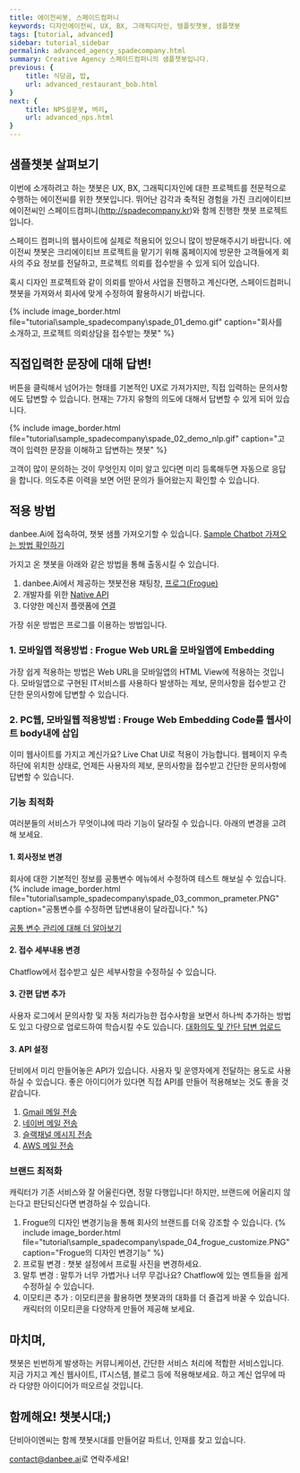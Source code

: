 ```yaml
---
title: 에이전씨봇, 스페이드컴퍼니 
keywords: 디자인에이전씨, UX, BX, 그래픽디자인, 템플릿챗봇, 샘플챗봇
tags: [tutorial, advanced]
sidebar: tutorial_sidebar
permalink: advanced_agency_spadecompany.html
summary: Creative Agency 스페이드컴퍼니의 샘플챗봇입니다.
previous: {
    title: 식당곰, 밥,
    url: advanced_restaurant_bob.html
}
next: {
    title: NPS설문봇, 벼리,
    url: advanced_nps.html
}
---
```


## 샘플챗봇 살펴보기
이번에 소개하려고 하는 챗봇은 UX, BX, 그래픽디자인에 대한 프로젝트를 전문적으로 수행하는 에이전씨를 위한 챗봇입니다.
뛰어난 감각과 축적된 경험을 가진 크리에이티브 에이전씨인 스페이드컴퍼니(http://spadecompany.kr)와 함께 진행한 챗봇 프로젝트입니다.

스페이드 컴퍼니의 웹사이트에 실제로 적용되어 있으니 많이 방문해주시기 바랍니다.
에이전씨 챗봇은 크리에이티브 프로젝트을 맡기기 위해 홈페이지에 방문한 고객들에게 회사의 주요 정보를 전달하고, 프로젝트 의뢰를 접수받을 수 있게 되어 있습니다.

혹시 디자인 프로젝트와 같이 의뢰를 받아서 사업을 진행하고 계신다면, 스페이드컴퍼니 챗봇을 가져와서 회사에 맞게 수정하여 활용하시기 바랍니다. 

{% include image_border.html file="tutorial\sample_spadecompany\spade_01_demo.gif" caption="회사를 소개하고, 프로젝트 의뢰상담을 접수받는 챗봇" %}

## 직접입력한 문장에 대해 답변!
버튼을 클릭해서 넘어가는 형태를 기본적인 UX로 가져가지만, 직접 입력하는 문의사항에도 답변할 수 있습니다.
현재는 7가지 유형의 의도에 대해서 답변할 수 있게 되어 있습니다.

{% include image_border.html file="tutorial\sample_spadecompany\spade_02_demo_nlp.gif" caption="고객이 입력한 문장을 이해하고 답변하는 챗봇" %}

고객이 많이 문의하는 것이 무엇인지 이미 알고 있다면 미리 등록해두면 자동으로 응답을 합니다. 의도추론 이력을 보면 어떤 문의가 들어왔는지 확인할 수 있습니다.



## 적용 방법

danbee.Ai에 접속하여, 챗봇 샘플 가져오기할 수 있습니다.
<span class="link">[Sample Chatbot 가져오는 방법 확인하기](/samplebot.html#%EC%83%98%ED%94%8C%EC%B1%97%EB%B4%87-%EA%B0%80%EC%A0%B8%EC%98%A4%EA%B8%B0)</span><br/>


가지고 온 챗봇을 아래와 같은 방법을 통해 출동시킬 수 있습니다.

1. danbee.Ai에서 제공하는 챗봇전용 채팅창, [프로그(Frogue)](/channel_frogu.html) <br>
2. 개발자를 위한 [Native API](/channel_native_app.html)<br>
3. 다양한 메신저 플랫폼에 [연결](/channel_connection_settings.html)<br>

가장 쉬운 방법은 프로그를 이용하는 방법입니다.

### 1. 모바일앱 적용방법 : Frogue Web URL을 모바일앱에 Embedding
가장 쉽게 적용하는 방법은 Web URL을 모바일앱의 HTML View에 적용하는 것입니다.
모바일앱으로 구현된 IT서비스를 사용하다 발생하는 제보, 문의사항을 접수받고 간단한 문의사항에 답변할 수 있습니다.

### 2. PC웹, 모바일웹 적용방법 : Frouge Web Embedding Code를 웹사이트 body내에 삽입
이미 웹사이트를 가지고 계신가요? Live Chat UI로 적용이 가능합니다.
웹페이지 우측하단에 위치한 상태로, 언제든 사용자의 제보, 문의사항을 접수받고 간단한 문의사항에 답변할 수 있습니다.


### 기능 최적화

여러분들의 서비스가 무엇이냐에 따라 기능이 달라질 수 있습니다. 아래의 변경을 고려해 보세요.

#### 1. 회사정보 변경
회사에 대한 기본적인 정보를 공통변수 메뉴에서 수정하여 테스트 해보실 수 있습니다.
{% include image_border.html file="tutorial\sample_spadecompany\spade_03_common_prameter.PNG" caption="공통변수를 수정하면 답변내용이 달라집니다." %}

[공통 변수 관리에 대해 더 알아보기](/settings_manage_variables.html)

#### 2. 접수 세부내용 변경
Chatflow에서 접수받고 싶은 세부사항을 수정하실 수 있습니다.

#### 3. 간편 답변 추가 
사용자 로그에서 문의사항 및 자동 처리가능한 접수사항을 보면서 하나씩 추가하는 방법도 있고
다량으로 업로드하여 학습시킬 수도 있습니다. [대화의도 및 간단 답변 업로드](/intent.html#의도intent-업로드)

#### 3. API 설정
단비에서 미리 만들어놓은 API가 있습니다. 사용자 및 운영자에게 전달하는 용도로 사용하실 수 있습니다.
좋은 아이디어가 있다면 직접 API를 만들어 적용해보는 것도 좋을 것 같습니다.
1. [Gmail 메일 전송](/predefined_api_gmailsender.html) <br>
2. [네이버 메일 전송](/predefined_api_navermailsender.html) <br>
3. [슬랙채널 메시지 전송](/predefined_api_slackchannelsender.html) <br>
4. [AWS 메일 전송](/predefined_api_awssessender.html) <br>

### 브랜드 최적화
캐릭터가 기존 서비스와 잘 어울린다면, 정말 다행입니다!
하지만, 브랜드에 어울리지 않는다고 판단되신다면 변경하실 수 있습니다.

1. Frogue의 디자인 변경기능을 통해 회사의 브랜드를 더욱 강조할 수 있습니다.
{% include image_border.html file="tutorial\sample_spadecompany\spade_04_frogue_customize.PNG" caption="Frogue의 디자인 변경기능" %}
2. 프로필 변경 : 챗봇 설정에서 프로필 사진을 변경하세요.
3. 말투 변경 : 말투가 너무 가볍거나 너무 무겁나요? Chatflow에 있는 멘트들을 쉽게 수정하실 수 있습니다.
4. 이모티콘 추가 : 이모티콘을 활용하면 챗봇과의 대화를 더 즐겁게 바꿀 수 있습니다. 캐릭터의 이모티콘을 다양하게 만들어 제공해 보세요.

## 마치며,
챗봇은 빈번하게 발생하는 커뮤니케이션, 간단한 서비스 처리에 적합한 서비스입니다.
지금 가지고 계신 웹사이트, IT시스템, 블로그 등에 적용해보세요.
하고 계신 업무에 따라 다양한 아이디어가 떠오르실 것입니다.

## 함께해요! 챗봇시대;) 
단비아이엔씨는 함께 챗봇시대를 만들어갈 파트너, 인재를 찾고 있습니다. 

[contact@danbee.ai](mailto:contact@danbee.ai)로 연락주세요!


